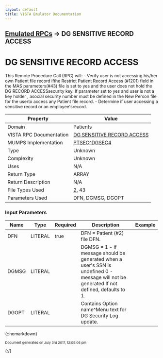 ```yaml
---
layout: default
title: VISTA Emulator Documentation
---
```


## [Emulated RPCs](TableOfContents) &#8594; DG SENSITIVE RECORD ACCESS
# DG SENSITIVE RECORD ACCESS

This Remote Procedure Call (RPC) will: - Verify user is not accessing his/her own Patient file record ifthe Restrict Patient Record Access (#1201) field in the MAS parameters(#43) file is set to yes and the user does not hold the DG RECORD ACCESSsecurity key. If parameter set to yes and user is not a key holder , asocial security number must be defined in the New Person file for the userto access any Patient file record. - Determine if user accessing a sensitive record or an employee'srecord.

Property | Value
--- | ---
Domain | Patients
VISTA RPC Documentation | [DG SENSITIVE RECORD ACCESS](../VISTARPC/DG_SENSITIVE_RECORD_ACCESS)
MUMPS Implementation | [PTSEC^DGSEC4](http://code.osehra.org/dox/Routine_DGSEC4_source.html)
Type | Unknown
Complexity | Unknown
Uses | N/A
Return Type | ARRAY
Return Description | N/A
File Types Used | [2](../VDM/Patient-2), 43
Parameters Used | DFN, DGMSG, DGOPT


### Input Parameters

Name | Type | Required | Description | Example
--- | --- | --- | --- | ---
DFN | LITERAL | true | DFN = Patient (#2) file DFN. | 
DGMSG | LITERAL |  | DGMSG = 1 - if message should be generated when a user's SSN is undefined 0 - message will not be generated If not defined, defaults to 1. | 
DGOPT | LITERAL |  | Contains Option name^Menu text for DG Security Log update. | 

{::nomarkdown} <br/><p style="font-size: 11px">Document generated on July 3rd 2017, 12:09:06 pm</p>{:/}